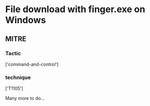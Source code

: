 # File download with finger.exe on Windows

## MITRE

### Tactic
['command-and-control']

### technique
['T1105']

Many more to do...
